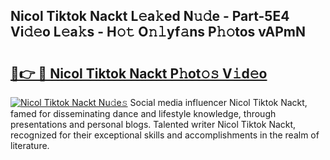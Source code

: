 ## Nicol Tiktok Nackt L𝚎a𝚔ed N𝚞𝚍e - Part-5E4 Vi𝚍𝚎o L𝚎a𝚔s - H𝚘𝚝 O𝚗𝚕yf𝚊ns P𝚑𝚘tos vAPmN

# <h2><a href="http://kf70ttv.oniu.top/?m=Nicol+Tiktok+Nackt">🔗👉 🔴 Nicol Tiktok Nackt P𝚑ot𝚘𝚜 V𝚒d𝚎o</a></h2>

[![Nicol Tiktok Nackt Nu𝚍e𝚜](https://i.imgur.com/0qMVB7G.gif)](http://kf70ttv.oniu.top/?m=Nicol+Tiktok+Nackt)
Social media influencer Nicol Tiktok Nackt, famed for disseminating dance and lifestyle knowledge, through presentations and personal blogs. Talented writer Nicol Tiktok Nackt, recognized for their exceptional skills and accomplishments in the realm of literature.  
